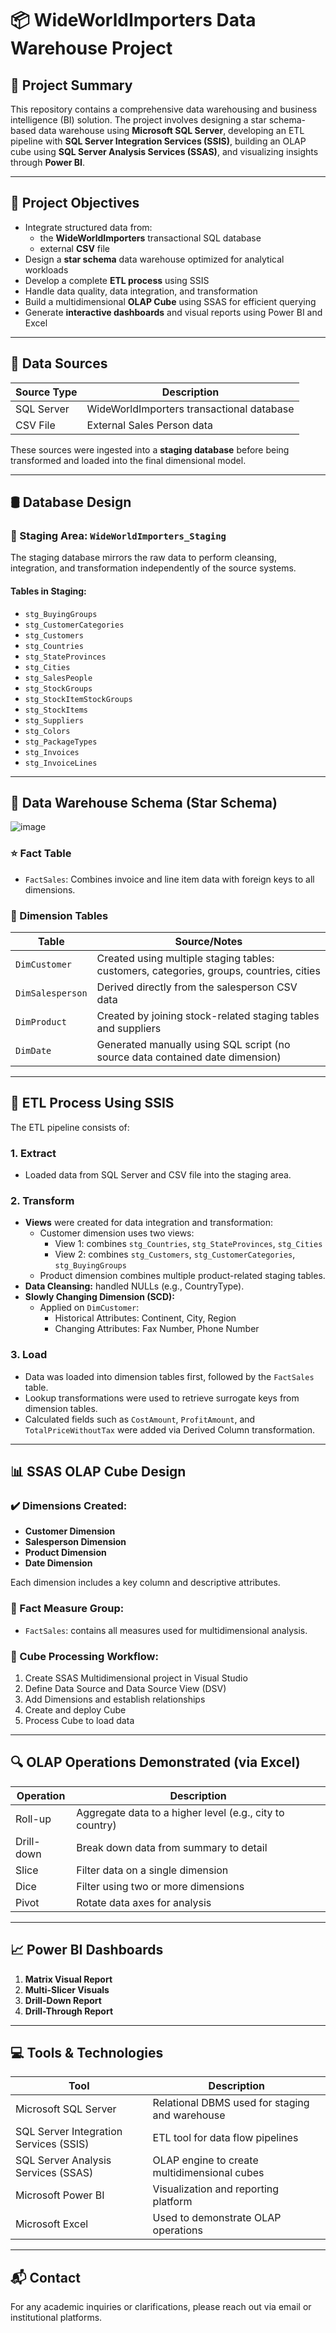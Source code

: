 # 📦 WideWorldImporters Data Warehouse Project

## 📘 Project Summary

This repository contains a comprehensive data warehousing and business intelligence (BI) solution. The project involves designing a star schema-based data warehouse using **Microsoft SQL Server**, developing an ETL pipeline with **SQL Server Integration Services (SSIS)**, building an OLAP cube using **SQL Server Analysis Services (SSAS)**, and visualizing insights through **Power BI**.

---

## 🎯 Project Objectives

- Integrate structured data from:
  - the **WideWorldImporters** transactional SQL database
  - external **CSV** file
- Design a **star schema** data warehouse optimized for analytical workloads
- Develop a complete **ETL process** using SSIS
- Handle data quality, data integration, and transformation
- Build a multidimensional **OLAP Cube** using SSAS for efficient querying
- Generate **interactive dashboards** and visual reports using Power BI and Excel

---

## 📂 Data Sources

| Source Type | Description |
|-------------|-------------|
| SQL Server  | WideWorldImporters transactional database |
| CSV File    | External Sales Person data |


These sources were ingested into a **staging database** before being transformed and loaded into the final dimensional model.

---

## 🛢️ Database Design

### 📍 Staging Area: `WideWorldImporters_Staging`

The staging database mirrors the raw data to perform cleansing, integration, and transformation independently of the source systems.

#### Tables in Staging:

- `stg_BuyingGroups`
- `stg_CustomerCategories`
- `stg_Customers`
- `stg_Countries`
- `stg_StateProvinces`
- `stg_Cities`
- `stg_SalesPeople`
- `stg_StockGroups`
- `stg_StockItemStockGroups`
- `stg_StockItems`
- `stg_Suppliers`
- `stg_Colors`
- `stg_PackageTypes`
- `stg_Invoices`
- `stg_InvoiceLines`

---

## 🧱 Data Warehouse Schema (Star Schema)

![image](https://github.com/user-attachments/assets/5468ebf4-183a-43a7-a25d-33c4b55469ed)


### ⭐ Fact Table

- `FactSales`: Combines invoice and line item data with foreign keys to all dimensions.

### 🧩 Dimension Tables

| Table         | Source/Notes |
|---------------|--------------|
| `DimCustomer` | Created using multiple staging tables: customers, categories, groups, countries, cities |
| `DimSalesperson` | Derived directly from the salesperson CSV data |
| `DimProduct` | Created by joining stock-related staging tables and suppliers |
| `DimDate` | Generated manually using SQL script (no source data contained date dimension)

---

## 🔁 ETL Process Using SSIS

The ETL pipeline consists of:

### 1. Extract
- Loaded data from SQL Server and CSV file into the staging area.

### 2. Transform
- **Views** were created for data integration and transformation:
  - Customer dimension uses two views: 
    - View 1: combines `stg_Countries`, `stg_StateProvinces`, `stg_Cities`
    - View 2: combines `stg_Customers`, `stg_CustomerCategories`, `stg_BuyingGroups`
  - Product dimension combines multiple product-related staging tables.
- **Data Cleansing:** handled NULLs (e.g., CountryType).
- **Slowly Changing Dimension (SCD):**
  - Applied on `DimCustomer`:
    - Historical Attributes: Continent, City, Region
    - Changing Attributes: Fax Number, Phone Number

### 3. Load
- Data was loaded into dimension tables first, followed by the `FactSales` table.
- Lookup transformations were used to retrieve surrogate keys from dimension tables.
- Calculated fields such as `CostAmount`, `ProfitAmount`, and `TotalPriceWithoutTax` were added via Derived Column transformation.

---

## 📊 SSAS OLAP Cube Design

### ✔️ Dimensions Created:

- **Customer Dimension**
- **Salesperson Dimension**
- **Product Dimension**
- **Date Dimension**

Each dimension includes a key column and descriptive attributes.

### 🧮 Fact Measure Group:

- `FactSales`: contains all measures used for multidimensional analysis.

### 🧰 Cube Processing Workflow:

1. Create SSAS Multidimensional project in Visual Studio
2. Define Data Source and Data Source View (DSV)
3. Add Dimensions and establish relationships
4. Create and deploy Cube
5. Process Cube to load data

---

## 🔍 OLAP Operations Demonstrated (via Excel)

| Operation  | Description |
|------------|-------------|
| Roll-up    | Aggregate data to a higher level (e.g., city to country) |
| Drill-down | Break down data from summary to detail |
| Slice      | Filter data on a single dimension |
| Dice       | Filter using two or more dimensions |
| Pivot      | Rotate data axes for analysis |

---

## 📈 Power BI Dashboards

1. **Matrix Visual Report**  
2. **Multi-Slicer Visuals**  
3. **Drill-Down Report**  
4. **Drill-Through Report**  
 

---

## 💻 Tools & Technologies

| Tool | Description |
|------|-------------|
| Microsoft SQL Server | Relational DBMS used for staging and warehouse |
| SQL Server Integration Services (SSIS) | ETL tool for data flow pipelines |
| SQL Server Analysis Services (SSAS) | OLAP engine to create multidimensional cubes |
| Microsoft Power BI | Visualization and reporting platform |
| Microsoft Excel | Used to demonstrate OLAP operations |

---

## 📬 Contact

For any academic inquiries or clarifications, please reach out via email or institutional platforms.

